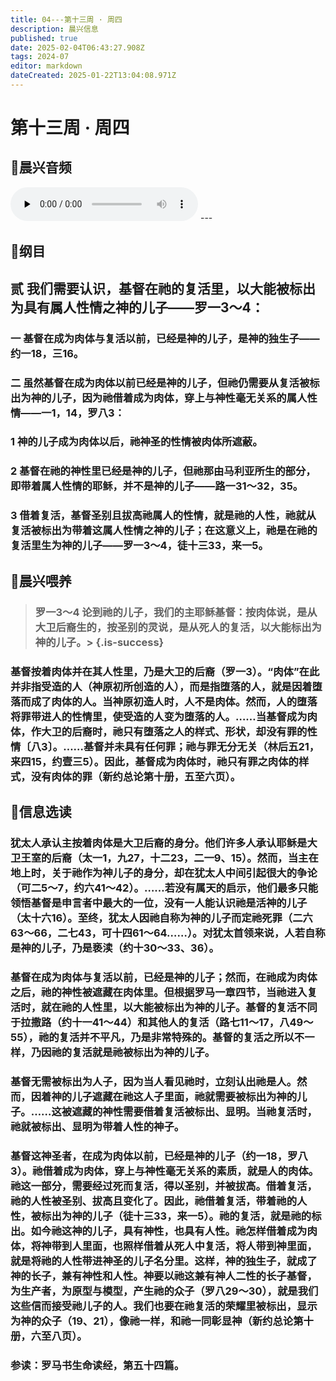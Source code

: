 ```yaml
---
title: 04---第十三周 · 周四
description: 晨兴信息
published: true
date: 2025-02-04T06:43:27.908Z
tags: 2024-07
editor: markdown
dateCreated: 2025-01-22T13:04:08.971Z
---
```


# 第十三周 · 周四
## 🎵晨兴音频
<audio id="audio" controls="" preload="none">
      <source id="mp3" src="/2024-07/week13/week13day4.mp3">
</audio>
---

## 📖纲目

## 贰	我们需要认识，基督在祂的复活里，以大能被标出为具有属人性情之神的儿子——罗一3～4：

### 一	基督在成为肉体与复活以前，已经是神的儿子，是神的独生子——约一18，三16。

### 二	虽然基督在成为肉体以前已经是神的儿子，但祂仍需要从复活被标出为神的儿子，因为祂借着成为肉体，穿上与神性毫无关系的属人性情——一1，14，罗八3：

### 1	神的儿子成为肉体以后，祂神圣的性情被肉体所遮蔽。

### 2	基督在祂的神性里已经是神的儿子，但祂那由马利亚所生的部分，即带着属人性情的耶稣，并不是神的儿子——路一31～32，35。

### 3	借着复活，基督圣别且拔高祂属人的性情，就是祂的人性，祂就从复活被标出为带着这属人性情之神的儿子；在这意义上，祂是在祂的复活里生为神的儿子——罗一3～4，徒十三33，来一5。

## 📖晨兴喂养

>### 罗一3～4    论到祂的儿子，我们的主耶稣基督：按肉体说，是从大卫后裔生的，按圣别的灵说，是从死人的复活，以大能标出为神的儿子。> {.is-success}

### 基督按着肉体并在其人性里，乃是大卫的后裔（罗一3）。“肉体”在此并非指受造的人（神原初所创造的人），而是指堕落的人，就是因着堕落而成了肉体的人。当神原初造人时，人不是肉体。然而，人的堕落将罪带进人的性情里，使受造的人变为堕落的人。……当基督成为肉体，作大卫的后裔时，祂只有堕落之人的样式、形状，却没有罪的性情〔八3〕。……基督并未具有任何罪；祂与罪无分无关（林后五21，来四15，约壹三5）。因此，基督成为肉体时，祂只有罪之肉体的样式，没有肉体的罪（新约总论第十册，五至六页）。

## 📖信息选读

### 犹太人承认主按着肉体是大卫后裔的身分。他们许多人承认耶稣是大卫王室的后裔（太一1，九27，十二23，二一9、15）。然而，当主在地上时，关于祂作为神儿子的身分，却在犹太人中间引起很大的争论（可二5～7，约六41～42）。……若没有属天的启示，他们最多只能领悟基督是申言者中最大的一位，没有一人能认识祂是活神的儿子（太十六16）。至终，犹太人因祂自称为神的儿子而定祂死罪（二六63～66，二七43，可十四61～64……）。对犹太首领来说，人若自称是神的儿子，乃是亵渎（约十30～33、36）。

### 基督在成为肉体与复活以前，已经是神的儿子；然而，在祂成为肉体之后，祂的神性被遮藏在肉体里。但根据罗马一章四节，当祂进入复活时，就在祂的人性里，以大能被标出为神的儿子。基督的复活不同于拉撒路（约十一41～44）和其他人的复活（路七11～17，八49～55），祂的复活并不平凡，乃是非常特殊的。基督的复活之所以不一样，乃因祂的复活就是祂被标出为神的儿子。

### 基督无需被标出为人子，因为当人看见祂时，立刻认出祂是人。然而，因着神的儿子遮藏在祂这人子里面，祂就需要被标出为神的儿子。……这被遮藏的神性需要借着复活被标出、显明。当祂复活时，祂就被标出、显明为带着人性的神子。

### 基督这神圣者，在成为肉体以前，已经是神的儿子（约一18，罗八3）。祂借着成为肉体，穿上与神性毫无关系的素质，就是人的肉体。祂这一部分，需要经过死而复活，得以圣别，并被拔高。借着复活，祂的人性被圣别、拔高且变化了。因此，祂借着复活，带着祂的人性，被标出为神的儿子（徒十三33，来一5）。祂的复活，就是祂的标出。如今祂这神的儿子，具有神性，也具有人性。祂怎样借着成为肉体，将神带到人里面，也照样借着从死人中复活，将人带到神里面，就是将祂的人性带进神圣的儿子名分里。这样，神的独生子，就成了神的长子，兼有神性和人性。神要以祂这兼有神人二性的长子基督，为生产者，为原型与模型，产生祂的众子（罗八29～30），就是我们这些信而接受祂儿子的人。我们也要在祂复活的荣耀里被标出，显示为神的众子（19、21），像祂一样，和祂一同彰显神（新约总论第十册，六至八页）。

### 参读：罗马书生命读经，第五十四篇。
<!-- Google tag (gtag.js) -->
<script async src="https://www.googletagmanager.com/gtag/js?id=G-1P8709Z16T"></script>
<script>
  window.dataLayer = window.dataLayer || [];
  function gtag(){dataLayer.push(arguments);}
  gtag('js', new Date());

  gtag('config', 'G-1P8709Z16T');
</script>
